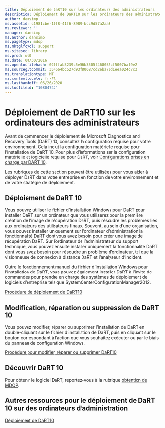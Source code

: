 ```yaml
---
title: Déploiement de DaRT10 sur les ordinateurs des administrateurs
description: Déploiement de DaRT10 sur les ordinateurs des administrateurs
author: dansimp
ms.assetid: c1981cbe-10f8-41f6-8989-bcc9d57a2aa8
ms.reviewer: ''
manager: dansimp
ms.author: dansimp
ms.pagetype: mdop
ms.mktglfcycl: support
ms.sitesec: library
ms.prod: w10
ms.date: 08/30/2016
ms.openlocfilehash: 020ffab3239c5e56b3505f468035cf5007baf9e2
ms.sourcegitcommit: 354664bc527d93f80687cd2eba70d1eea024c7c3
ms.translationtype: MT
ms.contentlocale: fr-FR
ms.lasthandoff: 06/26/2020
ms.locfileid: "10804747"
---
```

# Déploiement de DaRT10 sur les ordinateurs des administrateurs


Avant de commencer le déploiement de Microsoft Diagnostics and Recovery Tools (DaRT) 10, consultez la configuration requise pour votre environnement. Cela inclut la configuration matérielle requise pour l’installation de DaRT 10. Pour plus d’informations sur la configuration matérielle et logicielle requise pour DaRT, voir [Configurations prises en charge par DART 10](dart-10-supported-configurations.md).

Les rubriques de cette section peuvent être utilisées pour vous aider à déployer DaRT dans votre entreprise en fonction de votre environnement et de votre stratégie de déploiement.

## Déploiement de DaRT 10


Vous pouvez utiliser le fichier d’installation Windows pour DaRT pour installer DaRT sur un ordinateur que vous utiliserez pour la première création de l’image de récupération DaRT, puis résoudre les problèmes liés aux ordinateurs des utilisateurs finaux. Souvent, au sein d’une organisation, vous pouvez installer uniquement sur l’ordinateur d’administration la fonctionnalité DaRT dont vous avez besoin pour créer une image de récupération DaRT. Sur l’ordinateur de l’administrateur du support technique, vous pouvez ensuite installer uniquement la fonctionnalité DaRT dont vous avez besoin pour résoudre un problème d’ordinateur, tel que la visionneuse de connexion à distance DaRT et l’analyseur d’incident.

Outre le fonctionnement manuel du fichier d’installation Windows pour l’installation de DaRT, vous pouvez également installer DaRT à l’invite de commandes pour prendre en charge des systèmes de déploiement de logiciels d’entreprise tels que SystemCenterConfigurationManager2012.

[Procédure de déploiement de DaRT10](how-to-deploy-dart-10.md)

## Modification, réparation ou suppression de DaRT 10


Vous pouvez modifier, réparer ou supprimer l’installation de DaRT en double-cliquant sur le fichier d’installation de DaRT, puis en cliquant sur le bouton correspondant à l’action que vous souhaitez exécuter ou par le biais du panneau de configuration Windows.

[Procédure pour modifier, réparer ou supprimer DaRT10](how-to-change-repair-or-remove-dart-10.md)

## Découvrir DaRT 10


Pour obtenir le logiciel DaRT, reportez-vous à la rubrique [obtention de MDOP](https://go.microsoft.com/fwlink/?LinkId=322049).

## Autres ressources pour le déploiement de DaRT 10 sur des ordinateurs d’administration


[Déploiement de DaRT10](deploying-dart-10.md)

 

 





